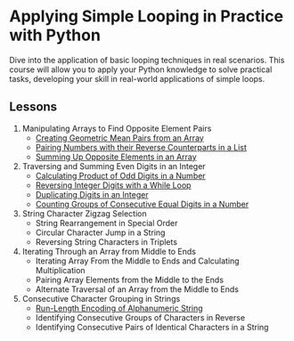 # Applying Simple Looping in Practice with Python

Dive into the application of basic looping techniques in real scenarios.
This course will allow you to apply your Python knowledge to solve practical tasks,
developing your skill in real-world applications of simple loops.

## Lessons

1. Manipulating Arrays to Find Opposite Element Pairs
   - [Creating Geometric Mean Pairs from an Array](01-geometric-mean-pairs.py)
   - [Pairing Numbers with their Reverse Counterparts in a List](02-reverse_counterparts.py)
   - [Summing Up Opposite Elements in an Array](03-sum_opposite_elements.py)
2. Traversing and Summing Even Digits in an Integer
   - [Calculating Product of Odd Digits in a Number](04-odd_digits_product.py)
   - [Reversing Integer Digits with a While Loop](05-reverse_digits.py)
   - [Duplicating Digits in an Integer](06-duplicate_digits.py)
   - [Counting Groups of Consecutive Equal Digits in a Number](07-consecutive_equal_digits.py)
3. String Character Zigzag Selection
   - String Rearrangement in Special Order
   - Circular Character Jump in a String
   - Reversing String Characters in Triplets
4. Iterating Through an Array from Middle to Ends
   - Iterating Array From the Middle to Ends and Calculating Multiplication
   - Pairing Array Elements from the Middle to the Ends
   - Alternate Traversal of an Array from the Middle to Ends
5. Consecutive Character Grouping in Strings
   - [Run-Length Encoding of Alphanumeric String](14-run_length_encoding.py)
   - Identifying Consecutive Groups of Characters in Reverse
   - Identifying Consecutive Pairs of Identical Characters in a String